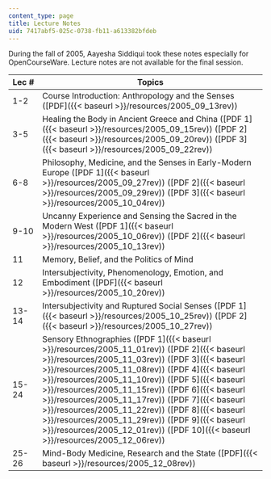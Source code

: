 ```yaml
---
content_type: page
title: Lecture Notes
uid: 7417abf5-025c-0738-fb11-a613382bfdeb
---
```


During the fall of 2005, Aayesha Siddiqui took these notes especially for OpenCourseWare. Lecture notes are not available for the final session.

| Lec # | Topics |
| --- | --- |
| 1-2 | Course Introduction: Anthropology and the Senses ([PDF]({{< baseurl >}}/resources/2005_09_13rev)) |
| 3-5 | Healing the Body in Ancient Greece and China ([PDF 1]({{< baseurl >}}/resources/2005_09_15rev)) ([PDF 2]({{< baseurl >}}/resources/2005_09_20rev)) ([PDF 3]({{< baseurl >}}/resources/2005_09_22rev)) |
| 6-8 | Philosophy, Medicine, and the Senses in Early-Modern Europe ([PDF 1]({{< baseurl >}}/resources/2005_09_27rev)) ([PDF 2]({{< baseurl >}}/resources/2005_09_29rev)) ([PDF 3]({{< baseurl >}}/resources/2005_10_04rev)) |
| 9-10 | Uncanny Experience and Sensing the Sacred in the Modern West ([PDF 1]({{< baseurl >}}/resources/2005_10_06rev)) ([PDF 2]({{< baseurl >}}/resources/2005_10_13rev)) |
| 11 | Memory, Belief, and the Politics of Mind |
| 12 | Intersubjectivity, Phenomenology, Emotion, and Embodiment ([PDF]({{< baseurl >}}/resources/2005_10_20rev)) |
| 13-14 | Intersubjectivity and Ruptured Social Senses ([PDF 1]({{< baseurl >}}/resources/2005_10_25rev)) ([PDF 2]({{< baseurl >}}/resources/2005_10_27rev)) |
| 15-24 | Sensory Ethnographies ([PDF 1]({{< baseurl >}}/resources/2005_11_01rev)) ([PDF 2]({{< baseurl >}}/resources/2005_11_03rev)) ([PDF 3]({{< baseurl >}}/resources/2005_11_08rev)) ([PDF 4]({{< baseurl >}}/resources/2005_11_10rev)) ([PDF 5]({{< baseurl >}}/resources/2005_11_15rev)) ([PDF 6]({{< baseurl >}}/resources/2005_11_17rev)) ([PDF 7]({{< baseurl >}}/resources/2005_11_22rev)) ([PDF 8]({{< baseurl >}}/resources/2005_11_29rev)) ([PDF 9]({{< baseurl >}}/resources/2005_12_01rev)) ([PDF 10]({{< baseurl >}}/resources/2005_12_06rev)) |
| 25-26 | Mind-Body Medicine, Research and the State ([PDF]({{< baseurl >}}/resources/2005_12_08rev))